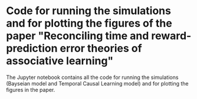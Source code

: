 ﻿# Code for running the simulations and for plotting the figures of the paper "Reconciling time and reward-prediction error theories of associative learning"

The Jupyter notebook contains all the code for running the simulations (Bayseian model and Temporal Causal Learning model) and for plotting the figures in the paper.
